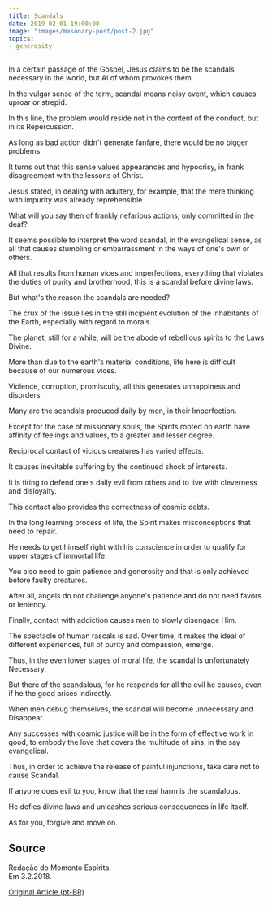 ```yaml
---
title: Scandals
date: 2019-02-01 19:00:00
image: "images/masonary-post/post-2.jpg"
topics: 
- generosity
---
```


In a certain passage of the Gospel, Jesus claims to be the scandals
necessary in the world, but Ai of whom provokes them.

In the vulgar sense of the term, scandal means noisy event, which causes
uproar or strepid.

In this line, the problem would reside not in the content of the conduct, but in its
Repercussion.

As long as bad action didn't generate fanfare, there would be no bigger problems.

It turns out that this sense values appearances and hypocrisy, in frank
disagreement with the lessons of Christ.

Jesus stated, in dealing with adultery, for example, that the mere thinking with
impurity was already reprehensible.

What will you say then of frankly nefarious actions, only committed in the deaf?

It seems possible to interpret the word scandal, in the evangelical sense, as
all that causes stumbling or embarrassment in the ways of one's own or others.

All that results from human vices and imperfections, everything that violates the
duties of purity and brotherhood, this is a scandal before divine laws.

But what's the reason the scandals are needed?

The crux of the issue lies in the still incipient evolution of the inhabitants of the Earth,
especially with regard to morals.

The planet, still for a while, will be the abode of rebellious spirits to the Laws
Divine.

More than due to the earth's material conditions, life here is
difficult because of our numerous vices.

Violence, corruption, promiscuity, all this generates unhappiness and disorders.

Many are the scandals produced daily by men, in their
Imperfection.

Except for the case of missionary souls, the Spirits rooted on earth have
affinity of feelings and values, to a greater and lesser degree.

Reciprocal contact of vicious creatures has varied effects.

It causes inevitable suffering by the continued shock of interests.

It is tiring to defend one's daily evil from others and to live with
cleverness and disloyalty.

This contact also provides the correctness of cosmic debts.

In the long learning process of life, the Spirit makes misconceptions that
need to repair.

He needs to get himself right with his conscience in order to qualify for
upper stages of immortal life.

You also need to gain patience and generosity and that is only achieved
before faulty creatures.

After all, angels do not challenge anyone's patience and do not need
favors or leniency.

Finally, contact with addiction causes men to slowly disengage
Him.

The spectacle of human rascals is sad. Over time, it makes
the ideal of different experiences, full of purity and compassion, emerge.

Thus, in the even lower stages of moral life, the scandal is unfortunately
Necessary.

But there of the scandalous, for he responds for all the evil he causes, even if he
the good arises indirectly.

When men debug themselves, the scandal will become unnecessary and
Disappear.

Any successes with cosmic justice will be in the form of effective
work in good, to embody the love that covers the multitude of sins, in the
say evangelical.

Thus, in order to achieve the release of painful injunctions, take care not to cause
Scandal.

If anyone does evil to you, know that the real harm is the scandalous.

He defies divine laws and unleashes serious consequences in life itself.

As for you, forgive and move on.

## Source
Redação do Momento Espírita.  
Em 3.2.2018.


[Original Article (pt-BR)](http://momento.com.br/pt/ler_texto.php?id=5334)

